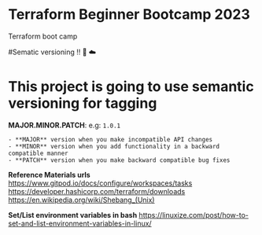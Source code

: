 # Terraform Beginner Bootcamp 2023

Terraform boot camp 

#Sematic versioning !! :mage: :cloud:
# This project is going to use semantic versioning for tagging

  **MAJOR.MINOR.PATCH**: e.g: `1.0.1`

    - **MAJOR** version when you make incompatible API changes
    - **MINOR** version when you add functionality in a backward compatible manner
    - **PATCH** version when you make backward compatible bug fixes


**Reference Materials urls**
 https://www.gitpod.io/docs/configure/workspaces/tasks
 https://developer.hashicorp.com/terraform/downloads
 https://en.wikipedia.org/wiki/Shebang_(Unix)

 **Set/List environment variables in bash**
 https://linuxize.com/post/how-to-set-and-list-environment-variables-in-linux/

    